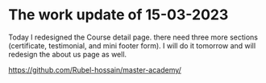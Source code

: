 # The work update of 15-03-2023

Today I redesigned the Course detail page. there need three more sections (certificate, testimonial, and mini footer form). I will do it tomorrow and will redesign the about us page as well.

https://github.com/Rubel-hossain/master-academy/
